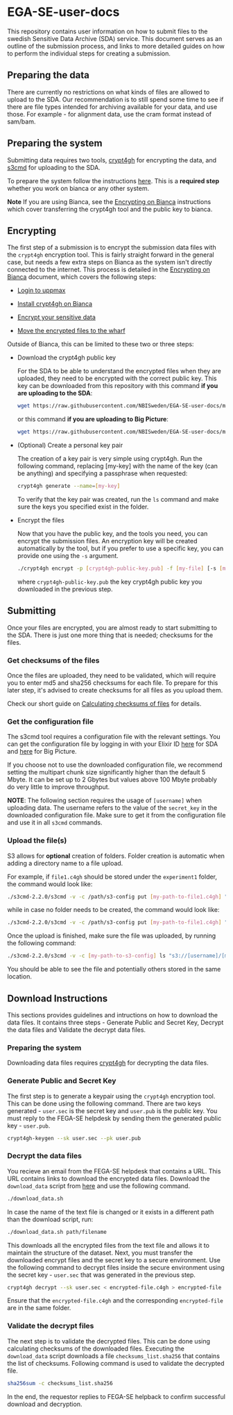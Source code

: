 # EGA-SE-user-docs

This repository contains user information on how to submit files to the swedish
Sensitive Data Archive (SDA) service. This document serves as an outline of the submission process, 
and links to more detailed guides on how to perform the individual steps for creating a submission.

## Preparing the data

There are currently no restrictions on what kinds of files are allowed to upload
to the SDA. Our recommendation is to still spend some time to see if there are
file types intended for archiving available for your data, and use those. For
example - for alignment data, use the cram format instead of sam/bam.

## Preparing the system

Submitting data requires two tools,
[crypt4gh](https://www.ga4gh.org/news/crypt4gh-a-secure-method-for-sharing-human-genetic-data/)
for encrypting the data, and [s3cmd](https://s3tools.org/s3cmd) for uploading to
the SDA.

To prepare the system follow the instructions [here](binaries.md). This is a **required step**
whether you work on bianca or any other system.

**Note** If you are using Bianca, see the [Encrypting on Bianca](bianca.md)
instructions which cover transferring the crypt4gh tool and the public key to 
bianca.

## Encrypting

The first step of a submission is to encrypt the submission data files with the
`crypt4gh` encryption tool. This is fairly straight forward in the general case,
but needs a few extra steps on Bianca as the system isn't directly
connected to the internet. This process is detailed in the
[Encrypting on Bianca](bianca.md) document, which covers the following steps:

  - [Login to uppmax](bianca.md#login-to-uppmax)

  - [Install crypt4gh on Bianca](bianca.md#install-crypt4gh-on-bianca)

  - [Encrypt your sensitive data](bianca.md#encrypt-your-sensitive-data)

  - [Move the encrypted files to the wharf](bianca.md#move-encrypted-files-to-the-wharf-for-upload)

Outside of Bianca, this can be limited to these two or three steps:

 - Download the crypt4gh public key

   For the SDA to be able to understand the encrypted files when they are
   uploaded, they need to be encrypted with the correct public key. This key can
   be downloaded from this repository with this command <strong>if you are uploading to the SDA</strong>:
   ```bash
   wget https://raw.githubusercontent.com/NBISweden/EGA-SE-user-docs/main/crypt4gh_key.pub
   ```
   or this command <strong>if you are uploading to Big Picture</strong>:
   ```bash
   wget https://raw.githubusercontent.com/NBISweden/EGA-SE-user-docs/main/crypt4gh_bp_key.pub
   ```

 - (Optional) Create a personal key pair

   The creation of a key pair is very simple using crypt4gh. Run the following
   command, replacing [my-key] with the name of the key (can be anything) and
   specifying a passphrase when requested:
   
   ```bash
   crypt4gh generate --name=[my-key]
   ```

   To verify that the key pair was created, run the `ls` command and make sure
   the keys you specified exist in the folder.

 - Encrypt the files

   Now that you have the public key, and the tools you need, you can encrypt the
   submission files. An encryption key will be created automatically by the
   tool, but if you prefer to use a specific key, you can provide one using the
   `-s` argument.

   ```bash
   ./crypt4gh encrypt -p [crypt4gh-public-key.pub] -f [my-file] [-s [my-key].sec.pem]
   ```
   where `crypt4gh-public-key.pub` the key crypt4gh public key you downloaded in the previous step.

## Submitting

Once your files are encrypted, you are almost ready to start submitting to the
SDA. There is just one more thing that is needed; checksums for the files.

### Get checksums of the files

Once the files are uploaded, they need to be validated, which will require you to enter md5 and sha256 checksums for each file. 
To prepare for this later step, it's advised to create checksums for all files as you upload them.

Check our short guide on [Calculating checksums of files](checksums.md) for details.

### Get the configuration file

The s3cmd tool requires a configuration file with the relevant settings. You
can get the configuration file by logging in with your Elixir ID
[here](https://login.sda.nbis.se/) for SDA and [here](https://login.bp.nbis.se/) for Big Picture.

If you choose not to use the downloaded configuration file, we recommend
setting the multipart chunk size significantly higher than the default 5 Mbyte.
It can be set up to 2 Gbytes but values above 100 Mbyte probably do very little
to improve throughput.

**NOTE**: The following section requires the usage of `[username]` when uploading data.
The username refers to the value of the `secret_key` in the downloaded configuration file. 
Make sure to get it from the configuration file and use it in all `s3cmd` commands.

### Upload the file(s)

S3 allows for **optional** creation of folders. Folder creation is automatic
when adding a directory name to a file upload.

For example, if `file1.c4gh` should be stored under the `experiment1` folder,
the command would look like:

```bash
./s3cmd-2.2.0/s3cmd -v -c /path/s3-config put [my-path-to-file1.c4gh] "s3://[username]/experiment1/file1.c4gh"
```

while in case no folder needs to be created, the command would look like:

```bash
./s3cmd-2.2.0/s3cmd -v -c /path/s3-config put [my-path-to-file1.c4gh] "s3://[username]/file1.c4gh"
```

Once the upload is finished, make sure the file was uploaded, by running the
following command:

```bash
./s3cmd-2.2.0/s3cmd -v -c [my-path-to-s3-config] ls "s3://[username]/[my-s3-path]/"
```

You should be able to see the file and potentially others stored in the same
location.


## Download Instructions

This sections provides guidelines and intructions on how to download the data files. It contains three steps - Generate Public and Secret Key, Decrypt the data files and Validate the decrypt data files. 

### Preparing the system

Downloading data files requires [crypt4gh](https://www.ga4gh.org/news/crypt4gh-a-secure-method-for-sharing-human-genetic-data/)
for decrypting the data files. 


### Generate Public and Secret Key

The first step is to generate a keypair using the `crypt4gh` encryption tool. This can be done using the following command. There are two keys generated - `user.sec` is the secret key and `user.pub` is the public key. You must reply to the FEGA-SE helpdesk by sending them the generated public key - `user.pub`. 

```bash
crypt4gh-keygen --sk user.sec --pk user.pub
```

### Decrypt the data files

You recieve an email from the FEGA-SE helpdesk that contains a URL. This URL contains links to download the encrypted data files. Download the `download_data` script from [here](https://github.com/NBISweden/LocalEGA-SE-Deployment/blob/refactor/one-checksum-file/dev-tools/publicize_file/download_data.sh) and use the following command.


```bash
./download_data.sh
```
In case the name of the text file is changed or it exists in a different path than the download script, run:

```bash
./download_data.sh path/filename
```

This downloads all the encrypted files from the text file and allows it to maintain the structure of the dataset. Next, you must transfer the downloaded encrypt files and the secret key to a secure environment. Use the following command to decrypt files inside the secure environment using the secret key - `user.sec` that was generated in the previous step.

```bash
crypt4gh decrypt --sk user.sec < encrypted-file.c4gh > encrypted-file
```
Ensure that the `encrypted-file.c4gh` and the corresponding `encrypted-file` are in the same folder. 


### Validate the decrypt files

The next step is to validate the decrypted files. This can be done using calculating checksums of the downloaded files. Executing the `download_data` script downloads a file `checksums_list.sha256` that contains the list of checksums. Following command is used to validate the decrypted file.

```bash
sha256sum -c checksums_list.sha256
```

In the end, the requestor replies to FEGA-SE helpback to confirm successful download and decryption.


